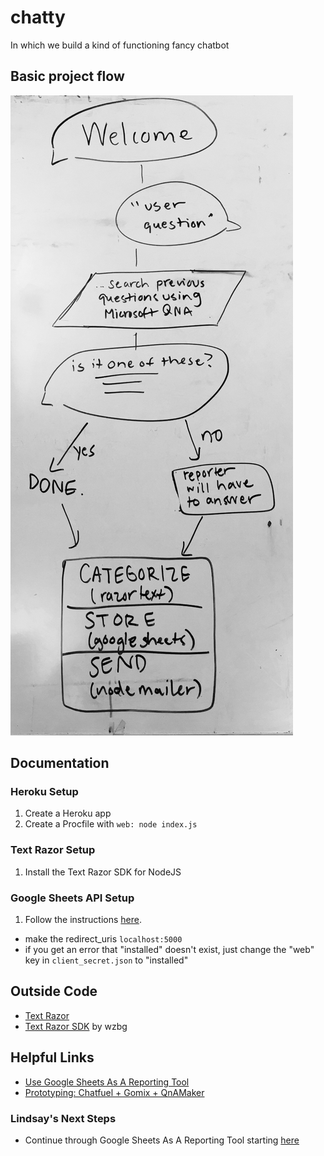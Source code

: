 # chatty
In which we build a kind of functioning fancy chatbot

## Basic project flow

<img src='public/assets/workflow.jpg'/>

## Documentation

### Heroku Setup
1. Create a Heroku app
2. Create a Procfile with `web: node index.js`

### Text Razor Setup
1. Install the Text Razor SDK for NodeJS

### Google Sheets API Setup
1. Follow the instructions [here](https://developers.google.com/sheets/api/quickstart/nodejs).
  - make the redirect_uris `localhost:5000`
  - if you get an error that "installed" doesn't exist, just change the "web" key in `client_secret.json` to "installed"

## Outside Code
- [Text Razor](https://www.textrazor.com/docs/rest)
- [Text Razor SDK](https://github.com/wzbg/textrazor) by wzbg

## Helpful Links
- [Use Google Sheets As A Reporting Tool](https://codelabs.developers.google.com/codelabs/sheets-api/#1)
- [Prototyping: Chatfuel + Gomix + QnAMaker](https://stanfy.com/blog/quick-chatbot-prototyping/)


### Lindsay's Next Steps
- Continue through Google Sheets As A Reporting Tool starting [here](https://codelabs.developers.google.com/codelabs/sheets-api/#6)
